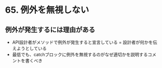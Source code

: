 # 65. 例外を無視しない

## 例外が発生するには理由がある

+ API設計者がメソッドで例外が発生すると宣言している = 設計者が何かを伝えようとしている
+ 最低でも、catchブロックに例外を無視するのがなぜ適切かを説明するコメントを書くべき
